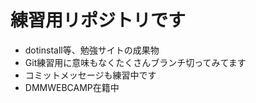 
# 練習用リポジトリです<br>
* dotinstall等、勉強サイトの成果物<br>
* Git練習用に意味もなくたくさんブランチ切ってみてます<br>
* コミットメッセージも練習中です<br>
* DMMWEBCAMP在籍中<br>